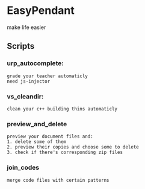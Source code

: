 # EasyPendant
make life easier

## Scripts
### urp_autocomplete:
	grade your teacher automaticly
	need js-injector

### vs_cleandir:
	clean your c++ building thins automaticly
	
### preview_and_delete
	preview your document files and:
	1. delete some of them
	2. preview their copies and choose some to delete
	3. check if there's corresponding zip files
	
### join_codes
	merge code files with certain patterns

